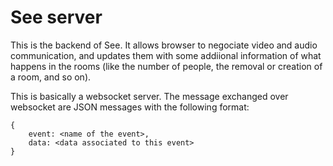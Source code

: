 # See server

This is the backend of See. It allows browser to negociate video and audio communication, and updates them with some 
addiional information of what happens in the rooms (like the number of people, the removal or creation of a room, and so on).

This is basically a websocket server. The message exchanged over websocket are JSON messages with the following format:

```
{
	event: <name of the event>,
	data: <data associated to this event>
}
```

